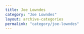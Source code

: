 ```yaml
---
title: Joe Lowndes
category: "Joe Lowndes"
layout: archive-categories
permalink: "category/joe-lowndes"
---
```

